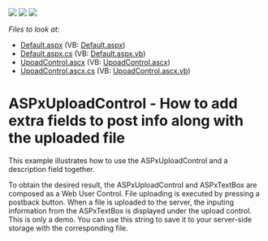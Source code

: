 <!-- default badges list -->
![](https://img.shields.io/endpoint?url=https://codecentral.devexpress.com/api/v1/VersionRange/128555474/13.1.4%2B)
[![](https://img.shields.io/badge/Open_in_DevExpress_Support_Center-FF7200?style=flat-square&logo=DevExpress&logoColor=white)](https://supportcenter.devexpress.com/ticket/details/E2267)
[![](https://img.shields.io/badge/📖_How_to_use_DevExpress_Examples-e9f6fc?style=flat-square)](https://docs.devexpress.com/GeneralInformation/403183)
<!-- default badges end -->
<!-- default file list -->
*Files to look at*:

* [Default.aspx](./CS/WebSite/Default.aspx) (VB: [Default.aspx](./VB/WebSite/Default.aspx))
* [Default.aspx.cs](./CS/WebSite/Default.aspx.cs) (VB: [Default.aspx.vb](./VB/WebSite/Default.aspx.vb))
* [UpoadControl.ascx](./CS/WebSite/UpoadControl.ascx) (VB: [UpoadControl.ascx](./VB/WebSite/UpoadControl.ascx))
* [UpoadControl.ascx.cs](./CS/WebSite/UpoadControl.ascx.cs) (VB: [UpoadControl.ascx.vb](./VB/WebSite/UpoadControl.ascx.vb))
<!-- default file list end -->
# ASPxUploadControl - How to add extra fields to post info along with the uploaded file


<p>This example illustrates how to use the ASPxUploadControl and a description field together. </p><p>To obtain the desired result,  the ASPxUploadControl and ASPxTextBox are composed as a Web User Control. File uploading is executed by pressing a postback button. When a file is uploaded to the server, the inputing information from the ASPxTextBox is displayed under the upload control.  This is only a demo.  You can use this string to save it to your server-side storage with the corresponding file.</p>

<br/>


